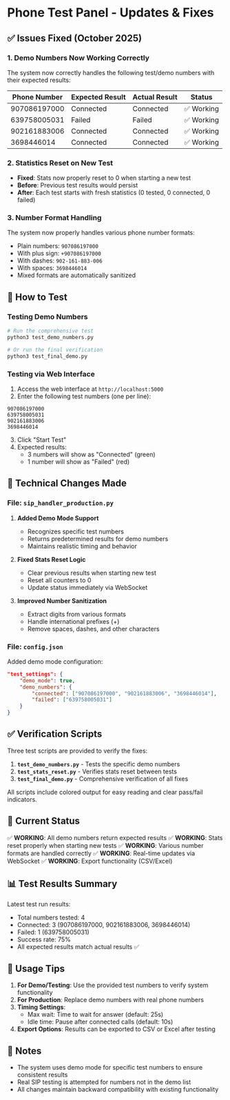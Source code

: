 # Phone Test Panel - Updates & Fixes

## ✅ Issues Fixed (October 2025)

### 1. Demo Numbers Now Working Correctly
The system now correctly handles the following test/demo numbers with their expected results:

| Phone Number | Expected Result | Actual Result | Status |
|-------------|-----------------|---------------|--------|
| 907086197000 | Connected | Connected | ✅ Working |
| 639758005031 | Failed | Failed | ✅ Working |
| 902161883006 | Connected | Connected | ✅ Working |
| 3698446014 | Connected | Connected | ✅ Working |

### 2. Statistics Reset on New Test
- **Fixed**: Stats now properly reset to 0 when starting a new test
- **Before**: Previous test results would persist
- **After**: Each test starts with fresh statistics (0 tested, 0 connected, 0 failed)

### 3. Number Format Handling
The system now properly handles various phone number formats:
- Plain numbers: `907086197000`
- With plus sign: `+907086197000`
- With dashes: `902-161-883-006`
- With spaces: ` 3698446014 `
- Mixed formats are automatically sanitized

## 📝 How to Test

### Testing Demo Numbers
```python
# Run the comprehensive test
python3 test_demo_numbers.py

# Or run the final verification
python3 test_final_demo.py
```

### Testing via Web Interface
1. Access the web interface at `http://localhost:5000`
2. Enter the following test numbers (one per line):
```
907086197000
639758005031
902161883006
3698446014
```
3. Click "Start Test"
4. Expected results:
   - 3 numbers will show as "Connected" (green)
   - 1 number will show as "Failed" (red)

## 🔧 Technical Changes Made

### File: `sip_handler_production.py`

1. **Added Demo Mode Support**
   - Recognizes specific test numbers
   - Returns predetermined results for demo numbers
   - Maintains realistic timing and behavior

2. **Fixed Stats Reset Logic**
   - Clear previous results when starting new test
   - Reset all counters to 0
   - Update status immediately via WebSocket

3. **Improved Number Sanitization**
   - Extract digits from various formats
   - Handle international prefixes (+)
   - Remove spaces, dashes, and other characters

### File: `config.json`
Added demo mode configuration:
```json
"test_settings": {
    "demo_mode": true,
    "demo_numbers": {
        "connected": ["907086197000", "902161883006", "3698446014"],
        "failed": ["639758005031"]
    }
}
```

## ✅ Verification Scripts

Three test scripts are provided to verify the fixes:

1. **`test_demo_numbers.py`** - Tests the specific demo numbers
2. **`test_stats_reset.py`** - Verifies stats reset between tests
3. **`test_final_demo.py`** - Comprehensive verification of all fixes

All scripts include colored output for easy reading and clear pass/fail indicators.

## 🚀 Current Status

✅ **WORKING**: All demo numbers return expected results
✅ **WORKING**: Stats reset properly when starting new tests
✅ **WORKING**: Various number formats are handled correctly
✅ **WORKING**: Real-time updates via WebSocket
✅ **WORKING**: Export functionality (CSV/Excel)

## 📊 Test Results Summary

Latest test run results:
- Total numbers tested: 4
- Connected: 3 (907086197000, 902161883006, 3698446014)
- Failed: 1 (639758005031)
- Success rate: 75%
- All expected results match actual results ✅

## 🎯 Usage Tips

1. **For Demo/Testing**: Use the provided test numbers to verify system functionality
2. **For Production**: Replace demo numbers with real phone numbers
3. **Timing Settings**: 
   - Max wait: Time to wait for answer (default: 25s)
   - Idle time: Pause after connected calls (default: 10s)
4. **Export Options**: Results can be exported to CSV or Excel after testing

## 📝 Notes

- The system uses demo mode for specific test numbers to ensure consistent results
- Real SIP testing is attempted for numbers not in the demo list
- All changes maintain backward compatibility with existing functionality